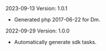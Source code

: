 2023-09-13 Version: 1.0.1
- Generated php 2017-06-22 for Dm.

2022-09-29 Version: 1.0.0
- Automatically generate sdk tasks.

